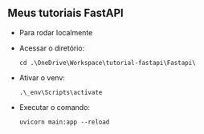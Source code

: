 ## Meus tutoriais FastAPI

- Para rodar localmente

- Acessar o diretório:

    `cd .\OneDrive\Workspace\tutorial-fastapi\Fastapi\`

- Ativar o venv:

    `.\_env\Scripts\activate`

- Executar o comando:

    `uvicorn main:app --reload` 




